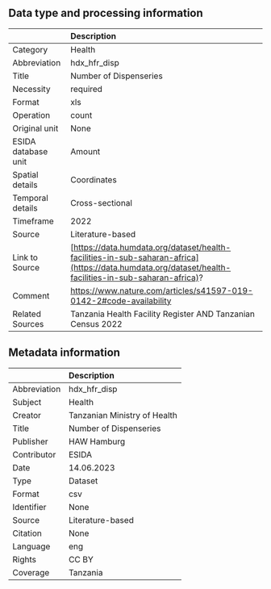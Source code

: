 ## Data type and processing information 

|                     | Description                                                                                                                                           |
|:--------------------|:------------------------------------------------------------------------------------------------------------------------------------------------------|
| Category            | Health                                                                                                                                                |
| Abbreviation        | hdx_hfr_disp                                                                                                                                          |
| Title               | Number of Dispenseries                                                                                                                                |
| Necessity           | required                                                                                                                                              |
| Format              | xls                                                                                                                                                   |
| Operation           | count                                                                                                                                                 |
| Original unit       | None                                                                                                                                                  |
| ESIDA database unit | Amount                                                                                                                                                |
| Spatial details     | Coordinates                                                                                                                                           |
| Temporal details    | Cross-sectional                                                                                                                                       |
| Timeframe           | 2022                                                                                                                                                  |
| Source              | Literature-based                                                                                                                                      |
| Link to Source      | [https://data.humdata.org/dataset/health-facilities-in-sub-saharan-africa](https://data.humdata.org/dataset/health-facilities-in-sub-saharan-africa)? |
| Comment             | https://www.nature.com/articles/s41597-019-0142-2#code-availability                                                                                   |
| Related Sources     | Tanzania Health Facility Register AND Tanzanian Census 2022                                                                                           |

## Metadata information 

|              | Description                  |
|:-------------|:-----------------------------|
| Abbreviation | hdx_hfr_disp                 |
| Subject      | Health                       |
| Creator      | Tanzanian Ministry of Health |
| Title        | Number of Dispenseries       |
| Publisher    | HAW Hamburg                  |
| Contributor  | ESIDA                        |
| Date         | 14.06.2023                   |
| Type         | Dataset                      |
| Format       | csv                          |
| Identifier   | None                         |
| Source       | Literature-based             |
| Citation     | None                         |
| Language     | eng                          |
| Rights       | CC BY                        |
| Coverage     | Tanzania                     |
